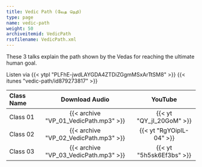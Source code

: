 ```yaml
---
title: Vedic Path (வேத நெறி)
type: page
name: vedic-path
weight: 50
archiveitemid: VedicPath
rssfilename: VedicPath.xml
---
```


These 3 talks explain the path shown by the Vedas for reaching the ultimate human goal.

Listen via {{< ytpl "PLFhE-jwdLAYGDA4ZTDiZGgmMSxArTtSM8" >}} {{< itunes "vedic-path/id879273817" >}}

Class Name | Download Audio | YouTube
:---|:---:|:---:
Class 01 | {{< archive "VP_01_VedicPath.mp3" >}} | {{< yt "QY_jI_20GoM" >}}
Class 02 | {{< archive "VP_02_VedicPath.mp3" >}} | {{< yt "RgYOiplL-04" >}}
Class 03 | {{< archive "VP_03_VedicPath.mp3" >}} | {{< yt "5h5sk6Ef3bs" >}}
